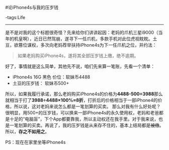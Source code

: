#论iPhone4s与我的压岁钱

-tags:Life

----

是不是对我的这个标题很奇怪？先来给你们讲讲起因：老妈的爪机三星i9000（当年的机皇啊），近日已然驾崩，遂寻下一任爪机，多款手机对此位虎视眈眈。土豆，欲篡位谋权，多次向老妈荐举扶持iPhone4s为下一任爪机之位，并约法：

>如果老妈购买iPhone4s，遂将其全部压岁钱上缴，绝不逾期。

好了，事情就是这么简单，其他先不说，咱们先来算一笔账，先看一个清单：

* iPhone4s 16G 黑色 价位：软妹币4488
* 土豆的压岁钱： 软妹币500+

所以，如果我履行承诺，那么老妈购买iPhone4s的价格为**4488-500=3988**那么就相当于打了**3988÷4488×100%≈8折**，打折后的价格相当于一部iPhone4的价格，所以说，这对老妈来说怎么都是一笔划算的买卖。
那么对我有什么好处呢？很明显，用500+的压岁钱，可以换来一部iPhone4s的永久使用权，老妈和老爸都是十足的“电脑盲”，下个App都要靠我，所以主动权还在我手里。对于我来说，也是一笔划算的买卖。再说了，我的压岁钱是从来存不住的，基本上结局都是~~被缴~~。所以，**存之不如用之**。

PS：现在在家里坐等iPhone4s